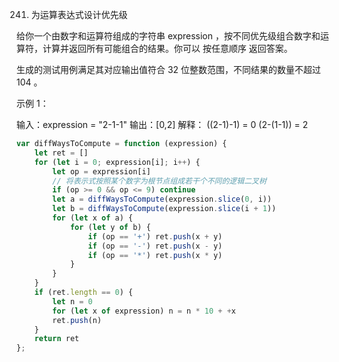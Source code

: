 241. 为运算表达式设计优先级

给你一个由数字和运算符组成的字符串 expression ，按不同优先级组合数字和运算符，计算并返回所有可能组合的结果。你可以 按任意顺序 返回答案。

生成的测试用例满足其对应输出值符合 32 位整数范围，不同结果的数量不超过 104 。

 

示例 1：

输入：expression = "2-1-1"
输出：[0,2]
解释：
((2-1)-1) = 0 
(2-(1-1)) = 2
```js
var diffWaysToCompute = function (expression) {
    let ret = []
    for (let i = 0; expression[i]; i++) {
        let op = expression[i]
        // 将表示式按照某个数字为根节点组成若干个不同的逻辑二叉树
        if (op >= 0 && op <= 9) continue
        let a = diffWaysToCompute(expression.slice(0, i))
        let b = diffWaysToCompute(expression.slice(i + 1))
        for (let x of a) {
            for (let y of b) {
                if (op == '+') ret.push(x + y)
                if (op == '-') ret.push(x - y)
                if (op == '*') ret.push(x * y)
            }
        }
    }
    if (ret.length == 0) {
        let n = 0
        for (let x of expression) n = n * 10 + +x
        ret.push(n)
    }
    return ret
};